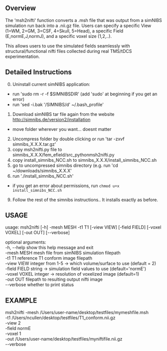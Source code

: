 
Overview
---------
The 'msh2nifti' function converts a .msh file that was output from a simNIBS
simulation run back into a .nii.gz file. Users can specify a specific View 
(1=WM, 2=GM, 3=CSF, 4=Skull, 5=Head), a specific Field (E,normE,J,normJ),
and a specific voxel size (1,2,..).

This allows users to use the simulated fields seamlessly with structural/functional
nifti files collected during real TMS/tDCS experimentation.

Detailed Instructions
---------------------
0. Uninstall current simNIBS application:
  - run 'sudo rm -r -f $SIMNIBSDIR' (add 'sudo' at beginning if you get an error)
  - run 'sed -i.bak '/SIMNIBS/d' ~/.bash_profile'
1. Download simNIBS tar file again from the website http://simnibs.de/version2/installation
  - move folder wherever you want... doesnt matter
2. Uncompress folder by double clicking or run 'tar -zxvf simnibs_X.X.X.tar.gz'
4. copy msh2nifti.py file to simnibs_X.X.X/fem_efield/src_pythonmsh2nifti.py
5. copy install_simnibs_NCC.sh to simnibs_X.X.X/install_simnibs_NCC.sh
6. go to uncompressed simnibs directory (e.g. run 'cd ~/downloads/simnibs_X.X.X'
8. run './install_simnibs_NCC.sh'
  - if you get an error about permissions, run `chmod u+x install_simnibs_NCC.sh`
9. Follow the rest of the simnibs instructions.. It installs exactly as before.


USAGE
-----
usage: msh2nifti [-h] -mesh MESH -t1 T1 [-view VIEW] [-field FIELD]
                 [-voxel VOXEL] [-out OUT] [--verbose]

optional arguments:<br>
  -h, --help    show this help message and exit<br>
  -mesh MESH    mesh file from simNIBS simulation filepath<br>
  -t1 T1        reference T1 conform image filepath<br>
  -view VIEW    integer from 1-5 -> which volume/surface to use (default = 2)<br>
  -field FIELD  string -> simulation field values to use (default='normE')<br>
  -voxel VOXEL  integer -> resolution of voxelized image (default=1)<br>
  -out OUT      filepath to resulting output nifti image<br>
  --verbose     whether to print status<br>

EXAMPLE
-------
msh2nifti -mesh /Users/user-name/desktop/testfiles/mymeshfile.msh \
          -t1 /Users/ncullen/desktop/testfiles/T1_conform.nii.gz \
          -view 2 \
          -field normE \
          -voxel 1 \
          -out /Users/user-name/desktop/testfiles/myniftifile.nii.gz \
          --verbose




